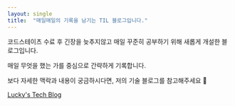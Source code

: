 ```yaml
---
layout: single
title:  "매일매일의 기록을 남기는 TIL 블로그입니다."
---
```


코드스테이츠 수료 후 긴장을 늦추지않고 매일 꾸준히 공부하기 위해 새롭게 개설한 블로그입니다.

매일 무엇을 했는 가를 중심으로 간략하게 기록합니다. 

보다 자세한 맥락과 내용이 궁금하시다면, 저의 기술 블로그를 참고해주세요 🙌

[Lucky's Tech Blog](https://brawny-firefly-689.notion.site/Lucky-s-Tech-Blog-81f7147de098465c89df75b167301541)
